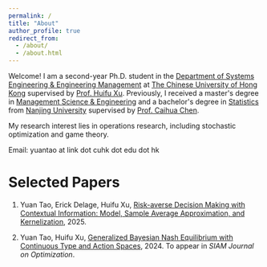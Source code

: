 ```yaml
---
permalink: /
title: "About"
author_profile: true
redirect_from: 
  - /about/
  - /about.html
---
```


Welcome! I am a second-year Ph.D. student in the [Department of Systems Engineering & Engineering Management](https://www.se.cuhk.edu.hk/) at [The Chinese University of Hong Kong](https://www.cuhk.edu.hk/) supervised by [Prof. Huifu Xu](https://www1.se.cuhk.edu.hk/~hfxu/). Previously, I received a master's degree in [Management Science & Engineering](https://sme.nju.edu.cn/englishversion/main.htm) and a bachelor's degree in [Statistics](https://math.nju.edu.cn/en/index.html) from [Nanjing University](https://www.nju.edu.cn/en/) supervised by [Prof. Caihua Chen](https://scholar.google.com.hk/citations?user=I6ewvyIAAAAJ).

My research interest lies in operations research, including stochastic optimization and game theory.

Email: yuantao at link dot cuhk dot edu dot hk

Selected Papers
======
1. Yuan Tao, Erick Delage, Huifu Xu, [Risk-averse Decision Making with Contextual Information: Model, Sample Average Approximation, and Kernelization](https://arxiv.org/abs/2502.16607), 2025.
 
1. Yuan Tao, Huifu Xu, [Generalized Bayesian Nash Equilibrium with Continuous Type and Action Spaces](https://arxiv.org/abs/2405.19721), 2024. To appear in *SIAM Journal on Optimization*.

